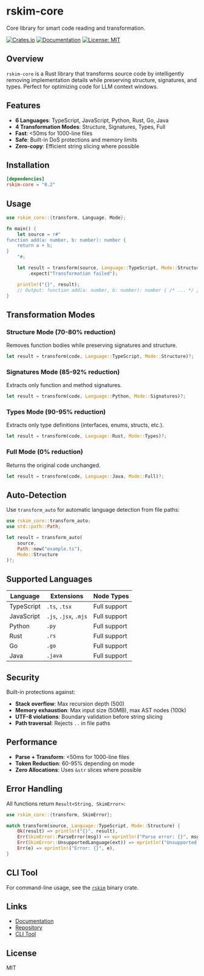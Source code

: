 # rskim-core

Core library for smart code reading and transformation.

[![Crates.io](https://img.shields.io/crates/v/rskim-core.svg)](https://crates.io/crates/rskim-core)
[![Documentation](https://docs.rs/rskim-core/badge.svg)](https://docs.rs/rskim-core)
[![License: MIT](https://img.shields.io/badge/License-MIT-yellow.svg)](https://opensource.org/licenses/MIT)

## Overview

`rskim-core` is a Rust library that transforms source code by intelligently removing implementation details while preserving structure, signatures, and types. Perfect for optimizing code for LLM context windows.

## Features

- **6 Languages**: TypeScript, JavaScript, Python, Rust, Go, Java
- **4 Transformation Modes**: Structure, Signatures, Types, Full
- **Fast**: <50ms for 1000-line files
- **Safe**: Built-in DoS protections and memory limits
- **Zero-copy**: Efficient string slicing where possible

## Installation

```toml
[dependencies]
rskim-core = "0.2"
```

## Usage

```rust
use rskim_core::{transform, Language, Mode};

fn main() {
    let source = r#"
function add(a: number, b: number): number {
    return a + b;
}
    "#;

    let result = transform(source, Language::TypeScript, Mode::Structure)
        .expect("Transformation failed");

    println!("{}", result);
    // Output: function add(a: number, b: number): number { /* ... */ }
}
```

## Transformation Modes

### Structure Mode (70-80% reduction)
Removes function bodies while preserving signatures and structure.

```rust
let result = transform(code, Language::TypeScript, Mode::Structure)?;
```

### Signatures Mode (85-92% reduction)
Extracts only function and method signatures.

```rust
let result = transform(code, Language::Python, Mode::Signatures)?;
```

### Types Mode (90-95% reduction)
Extracts only type definitions (interfaces, enums, structs, etc.).

```rust
let result = transform(code, Language::Rust, Mode::Types)?;
```

### Full Mode (0% reduction)
Returns the original code unchanged.

```rust
let result = transform(code, Language::Java, Mode::Full)?;
```

## Auto-Detection

Use `transform_auto` for automatic language detection from file paths:

```rust
use rskim_core::transform_auto;
use std::path::Path;

let result = transform_auto(
    source,
    Path::new("example.ts"),
    Mode::Structure
)?;
```

## Supported Languages

| Language | Extensions | Node Types |
|----------|-----------|------------|
| TypeScript | `.ts`, `.tsx` | Full support |
| JavaScript | `.js`, `.jsx`, `.mjs` | Full support |
| Python | `.py` | Full support |
| Rust | `.rs` | Full support |
| Go | `.go` | Full support |
| Java | `.java` | Full support |

## Security

Built-in protections against:
- **Stack overflow**: Max recursion depth (500)
- **Memory exhaustion**: Max input size (50MB), max AST nodes (100k)
- **UTF-8 violations**: Boundary validation before string slicing
- **Path traversal**: Rejects `..` in file paths

## Performance

- **Parse + Transform**: <50ms for 1000-line files
- **Token Reduction**: 60-95% depending on mode
- **Zero Allocations**: Uses `&str` slices where possible

## Error Handling

All functions return `Result<String, SkimError>`:

```rust
use rskim_core::{transform, SkimError};

match transform(source, Language::TypeScript, Mode::Structure) {
    Ok(result) => println!("{}", result),
    Err(SkimError::ParseError(msg)) => eprintln!("Parse error: {}", msg),
    Err(SkimError::UnsupportedLanguage(ext)) => eprintln!("Unsupported: {}", ext),
    Err(e) => eprintln!("Error: {}", e),
}
```

## CLI Tool

For command-line usage, see the [`rskim`](https://crates.io/crates/rskim) binary crate.

## Links

- [Documentation](https://docs.rs/rskim-core)
- [Repository](https://github.com/dean0x/skim)
- [CLI Tool](https://crates.io/crates/rskim)

## License

MIT
